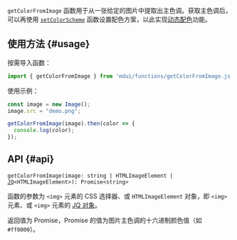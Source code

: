 `getColorFromImage` 函数用于从一张给定的图片中提取出主色调。获取主色调后，可以再使用 [`setColorScheme`](/docs/2/functions/setColorScheme) 函数设置配色方案，以此实现[动态配色](/docs/2/styles/dynamic-color)功能。

## 使用方法 {#usage}

按需导入函数：

```js
import { getColorFromImage } from 'mdui/functions/getColorFromImage.js';
```

使用示例：

```js
const image = new Image();
image.src = "demo.png";

getColorFromImage(image).then(color => {
  console.log(color);
});
```

## API {#api}

<pre><code class="nohighlight">getColorFromImage(image: string | HTMLImageElement | <a href="/docs/2/functions/jq">JQ</a>&lt;HTMLImageElement&gt;): Promise&lt;string&gt;</code></pre>

函数的参数为 `<img>` 元素的 CSS 选择器、或 `HTMLImageElement` 对象，即 `<img>` 元素、或 `<img>` 元素的 [JQ 对象](/docs/2/functions/jq)。

返回值为 Promise，Promise 的值为图片主色调的十六进制颜色值（如 `#ff0000`）。
